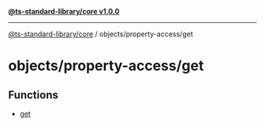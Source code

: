 [**@ts-standard-library/core v1.0.0**](../../../README.md)

***

[@ts-standard-library/core](../../../modules.md) / objects/property-access/get

# objects/property-access/get

## Functions

- [get](functions/get.md)
